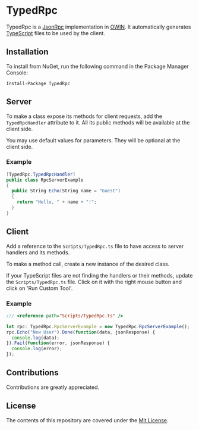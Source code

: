 # TypedRpc

TypedRpc is a [JsonRpc](http://www.jsonrpc.org/specification) implementation in [OWIN](http://owin.org/). It automatically generates [TypeScript](https://www.typescriptlang.org/) files to be used by the client.

## Installation

To install from NuGet, run the following command in the Package Manager Console:

```
Install-Package TypedRpc
```

## Server

To make a class expose its methods for client requests, add the `TypedRpcHandler` attribute to it. All its public methods will be available at the client side.

You may use default values for parameters. They will be optional at the client side.

### Example
```C#
[TypedRpc.TypedRpcHandler]
public class RpcServerExample
{
  public String Echo(String name = "Guest")
  {
    return "Hello, " + name + "!";
  }
}
```

## Client

Add a reference to the `Scripts/TypedRpc.ts` file to have access to server handlers and its methods.

To make a method call, create a new instance of the desired class.

If your TypeScript files are not finding the handlers or their methods, update the `Scripts/TypedRpc.ts` file. Click on it with the right mouse button and click on 'Run Custom Tool'.

### Example

```TypeScript
/// <reference path="Scripts/TypedRpc.ts" />

let rpc: TypedRpc.RpcServerExample = new TypedRpc.RpcServerExample();
rpc.Echo("New User").Done(function(data, jsonResponse) {
  console.log(data);
}).Fail(function(error, jsonResponse) {
  console.log(error);
});
```

## Contributions

Contributions are greatly appreciated.

## License

The contents of this repository are covered under the [Mit License](http://opensource.org/licenses/MIT).
